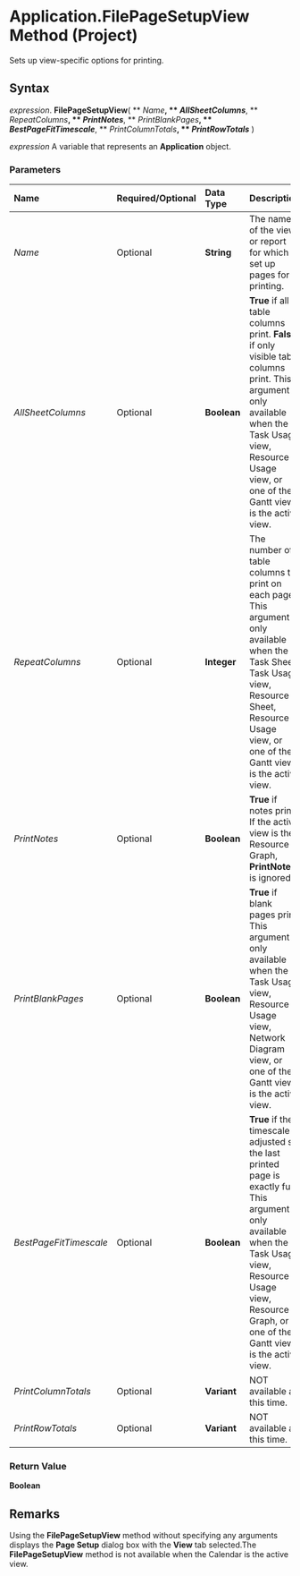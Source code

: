 
# Application.FilePageSetupView Method (Project)

Sets up view-specific options for printing.


## Syntax

 _expression_. **FilePageSetupView**( ** _Name_**, ** _AllSheetColumns_**, ** _RepeatColumns_**, ** _PrintNotes_**, ** _PrintBlankPages_**, ** _BestPageFitTimescale_**, ** _PrintColumnTotals_**, ** _PrintRowTotals_** )

 _expression_ A variable that represents an **Application** object.


### Parameters



|**Name**|**Required/Optional**|**Data Type**|**Description**|
|:-----|:-----|:-----|:-----|
| _Name_|Optional|**String**|The name of the view or report for which to set up pages for printing.|
| _AllSheetColumns_|Optional|**Boolean**|**True** if all table columns print. **False** if only visible table columns print. This argument is only available when the Task Usage view, Resource Usage view, or one of the Gantt views is the active view.|
| _RepeatColumns_|Optional|**Integer**|The number of table columns to print on each page. This argument is only available when the Task Sheet, Task Usage view, Resource Sheet, Resource Usage view, or one of the Gantt views is the active view.|
| _PrintNotes_|Optional|**Boolean**|**True** if notes print. If the active view is the Resource Graph, **PrintNotes** is ignored.|
| _PrintBlankPages_|Optional|**Boolean**|**True** if blank pages print. This argument is only available when the Task Usage view, Resource Usage view, Network Diagram view, or one of the Gantt views is the active view.|
| _BestPageFitTimescale_|Optional|**Boolean**|**True** if the timescale is adjusted so the last printed page is exactly full. This argument is only available when the Task Usage view, Resource Usage view, Resource Graph, or one of the Gantt views is the active view.|
| _PrintColumnTotals_|Optional|**Variant**|NOT available at this time.|
| _PrintRowTotals_|Optional|**Variant**|NOT available at this time.|

### Return Value

 **Boolean**


## Remarks

Using the  **FilePageSetupView** method without specifying any arguments displays the **Page Setup** dialog box with the **View** tab selected.The **FilePageSetupView** method is not available when the Calendar is the active view.

